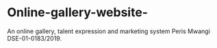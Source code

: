 # Online-gallery-website-
An online gallery, talent expression and marketing system
Peris Mwangi DSE-01-0183/2019.
